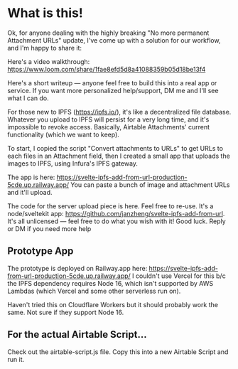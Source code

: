 
# What is this!

Ok, for anyone dealing with the highly breaking "No more permanent Attachment URLs" update, I've come up with a solution for our workflow, and I'm happy to share it:

Here's a video walkthrough: https://www.loom.com/share/1fae8efd5d8a41088359b05d18be13f4 
 
Here's a short writeup — anyone feel free to build this into a real app or service. If you want more personalized help/support, DM me and I'll see what I can do.


For those new to IPFS (https://ipfs.io/), it's like a decentralized file database. Whatever you upload to IPFS will persist for a very long time, and it's impossible to revoke access. Basically, Airtable Attachments' current functionality (which we want to keep).


To start, I copied the script "Convert attachments to URLs" to get URLs to each files in an Attachment field, then I created a small app that uploads the images to IPFS, using Infura's IPFS gateway.


The app is here: https://svelte-ipfs-add-from-url-production-5cde.up.railway.app/ You can paste a bunch of image and attachment URLs and it'll upload.


The code for the server upload piece is here. Feel free to re-use. It's a node/sveltekit app: https://github.com/janzheng/svelte-ipfs-add-from-url.
It's all unlicensed — feel free to do what you wish with it! Good luck. Reply or DM if you need more help


## Prototype App

The prototype is deployed on Railway.app here: https://svelte-ipfs-add-from-url-production-5cde.up.railway.app/ I couldn't use Vercel for this b/c the IPFS dependency requires Node 16, which isn't supported by AWS Lambdas (which Vercel and some other serverless run on). 

Haven't tried this on Cloudflare Workers but it should probably work the same. Not sure if they support Node 16.


## For the actual Airtable Script...

Check out the airtable-script.js file. Copy this into a new Airtable Script and run it.